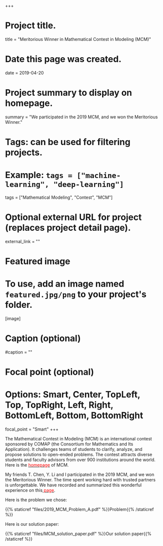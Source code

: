 +++
# Project title.
title = "Meritorious Winner in Mathematical Contest in Modeling (MCM)"

# Date this page was created.
date = 2019-04-20

# Project summary to display on homepage.
summary = "We participated in the 2019 MCM, and we won the Meritorious Winner."

# Tags: can be used for filtering projects.
# Example: `tags = ["machine-learning", "deep-learning"]`
tags = ["Mathematical Modeling", "Contest", "MCM"]

# Optional external URL for project (replaces project detail page).
external_link = ""

# Featured image
# To use, add an image named `featured.jpg/png` to your project's folder. 
[image]
  # Caption (optional)
  #caption = ""

  # Focal point (optional)
  # Options: Smart, Center, TopLeft, Top, TopRight, Left, Right, BottomLeft, Bottom, BottomRight
  focal_point = "Smart"
+++

The Mathematical Contest in Modeling (MCM) is an international contest sponsored by COMAP (the Consortium for Mathematics and Its Application). It challenges teams of students to clarify, analyze, and propose solutions to open-ended problems. The contest attracts diverse students and faculty advisors from over 900 institutions around the world. Here is the <a href="https://www.comap.com/undergraduate/contests/index.html" target="_blank"><font color=#FF0000> homepage</font></a> of MCM.

My friends T. Chen, Y. Li and I participated in the 2019 MCM, and we won the Meritorious Winner. The time spent working hard with trusted partners is unforgettable. We have recorded and summarized this wonderful experience on this<a href="https://upupming.site/2019/01/29/2019-mcm-summary/#前期准备" target="_blank"><font color=#FF0000> page</font></a>. 


Here is the problem we chose:  

{{% staticref "files/2019_MCM_Problem_A.pdf" %}}Problem{{% /staticref %}}


Here is our solution paper: 

{{% staticref "files/MCM_solution_paper.pdf" %}}Our solution paper{{% /staticref %}}